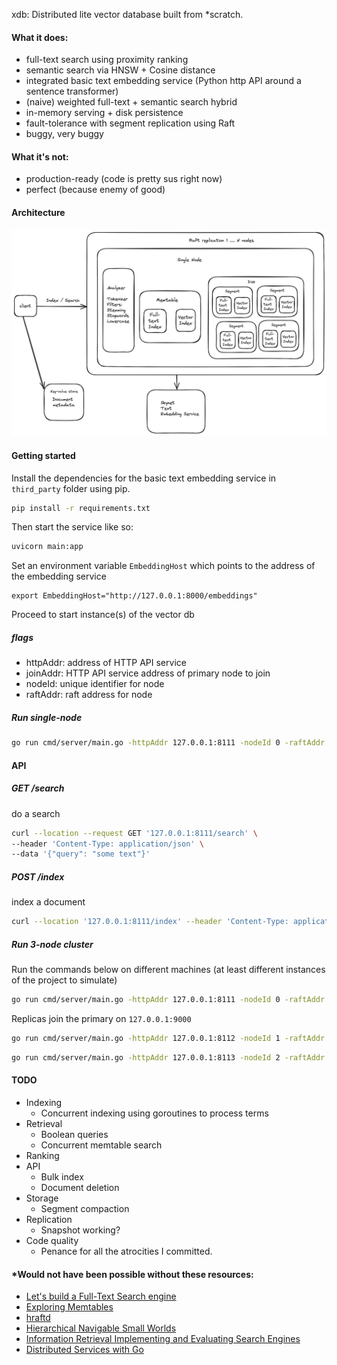 xdb: Distributed lite vector database built from *scratch.

#### What it does:
- full-text search using proximity ranking
- semantic search via HNSW + Cosine distance
- integrated basic text embedding service  (Python http API around a sentence transformer)
- (naive) weighted full-text + semantic search hybrid
- in-memory serving + disk persistence
- fault-tolerance with segment replication using Raft
- buggy, very buggy

#### What it's not:
- production-ready (code is pretty sus right now)
- perfect (because enemy of good)

#### Architecture
<img src="assets/architecture.png">

#### Getting started
Install the dependencies for the basic text embedding service in `third_party` folder using pip.
```bash
pip install -r requirements.txt
```
Then start the service like so:
```bash
uvicorn main:app
```

Set an environment variable `EmbeddingHost` which points to the address of the embedding service
```
export EmbeddingHost="http://127.0.0.1:8000/embeddings"
```

Proceed to start instance(s) of the vector db
##### flags
- httpAddr: address of HTTP API service
- joinAddr: HTTP API service address of primary node to join
- nodeId: unique identifier for node
- raftAddr: raft address for node

##### Run single-node
```bash
go run cmd/server/main.go -httpAddr 127.0.0.1:8111 -nodeId 0 -raftAddr 127.0.0.1:9000
```

#### API

##### GET /search
do a search
```bash
curl --location --request GET '127.0.0.1:8111/search' \
--header 'Content-Type: application/json' \
--data '{"query": "some text"}'
```

##### POST /index
index a document
```bash
curl --location '127.0.0.1:8111/index' --header 'Content-Type: application/json' --data '{"text": "some text"}'
```

##### Run 3-node cluster
Run the commands below on different machines (at least different instances of the project to simulate)
```bash
go run cmd/server/main.go -httpAddr 127.0.0.1:8111 -nodeId 0 -raftAddr 127.0.0.1:9000
```
Replicas join the primary on `127.0.0.1:9000`
```bash
go run cmd/server/main.go -httpAddr 127.0.0.1:8112 -nodeId 1 -raftAddr 127.0.0.1:9001 -joinAddr 127.0.0.1:8111
```

```bash
go run cmd/server/main.go -httpAddr 127.0.0.1:8113 -nodeId 2 -raftAddr 127.0.0.1:9002 -joinAddr 127.0.0.1:8111
```

#### TODO
- Indexing
    - Concurrent indexing using goroutines to process terms
- Retrieval
    - Boolean queries
    - Concurrent memtable search
- Ranking
- API
    - Bulk index
    - Document deletion
- Storage
    - Segment compaction
- Replication
    - Snapshot working?
- Code quality
    - Penance for all the atrocities I committed.


#### *Would not have been possible without these resources:
- [Let's build a Full-Text Search engine](https://artem.krylysov.com/blog/2020/07/28/lets-build-a-full-text-search-engine/)
- [Exploring Memtables](https://www.cloudcentric.dev/exploring-memtables/)
- [hraftd](https://github.com/otoolep/hraftd)
- [Hierarchical Navigable Small Worlds](https://zilliz.com/learn/hierarchical-navigable-small-worlds-HNSW)
- [Information Retrieval
Implementing and Evaluating Search Engines](https://mitpress.mit.edu/9780262528870/information-retrieval/)
- [Distributed Services with Go](https://pragprog.com/titles/tjgo/distributed-services-with-go/)